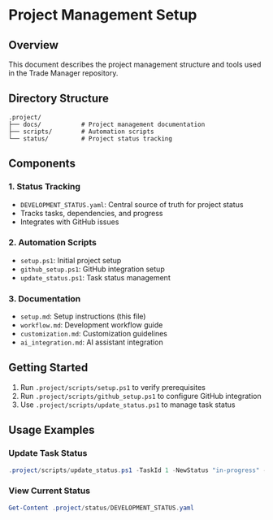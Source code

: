 # Project Management Setup

## Overview
This document describes the project management structure and tools used in the Trade Manager repository.

## Directory Structure
```
.project/
├── docs/           # Project management documentation
├── scripts/        # Automation scripts
└── status/         # Project status tracking
```

## Components

### 1. Status Tracking
- `DEVELOPMENT_STATUS.yaml`: Central source of truth for project status
- Tracks tasks, dependencies, and progress
- Integrates with GitHub issues

### 2. Automation Scripts
- `setup.ps1`: Initial project setup
- `github_setup.ps1`: GitHub integration setup
- `update_status.ps1`: Task status management

### 3. Documentation
- `setup.md`: Setup instructions (this file)
- `workflow.md`: Development workflow guide
- `customization.md`: Customization guidelines
- `ai_integration.md`: AI assistant integration

## Getting Started
1. Run `.project/scripts/setup.ps1` to verify prerequisites
2. Run `.project/scripts/github_setup.ps1` to configure GitHub integration
3. Use `.project/scripts/update_status.ps1` to manage task status

## Usage Examples

### Update Task Status
```powershell
.project/scripts/update_status.ps1 -TaskId 1 -NewStatus "in-progress" -Details "Starting implementation"
```

### View Current Status
```powershell
Get-Content .project/status/DEVELOPMENT_STATUS.yaml
```
